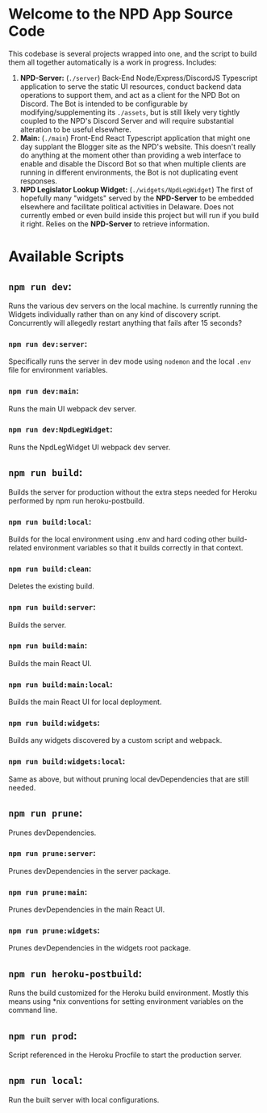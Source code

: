 # Welcome to the NPD App Source Code

This codebase is several projects wrapped into one, and the script to build them all together automatically is a work in progress.  Includes:

1. **NPD-Server:** (`./server`) Back-End Node/Express/DiscordJS Typescript application to serve the static UI resources, conduct backend data operations to support them, and act as a client for the NPD Bot on Discord.  The Bot is intended to be configurable by modifying/supplementing its `./assets`, but is still likely very tightly coupled to the NPD's Discord Server and will require substantial alteration to be useful elsewhere.
2. **Main:** (`./main`) Front-End React Typescript application that might one day supplant the Blogger site as the NPD's website.  This doesn't really do anything at the moment other than providing a web interface to enable and disable the Discord Bot so that when multiple clients are running in different environments, the Bot is not duplicating event responses.
3. **NPD Legislator Lookup Widget:** (`./widgets/NpdLegWidget`) The first of hopefully many "widgets" served by the **NPD-Server** to be embedded elsewhere and facilitate political activities in Delaware.  Does not currently embed or even build inside this project but will run if you build it right.  Relies on the **NPD-Server** to retrieve information.

# Available Scripts

## `npm run dev`:

Runs the various dev servers on the local machine.  Is currently running the Widgets individually rather than on any kind of discovery script.  Concurrently will allegedly restart anything that fails after 15 seconds?

### `npm run dev:server`:

Specifically runs the server in dev mode using `nodemon` and the local `.env` file for environment variables.

### `npm run dev:main`:

Runs the main UI webpack dev server.

### `npm run dev:NpdLegWidget`:

Runs the NpdLegWidget UI webpack dev server.

## `npm run build`:

Builds the server for production without the extra steps needed for Heroku performed by npm run heroku-postbuild.

### `npm run build:local`:

Builds for the local environment using .env and hard coding other build-related environment variables so that it builds correctly in that context.

### `npm run build:clean`:

Deletes the existing build.

### `npm run build:server`:

Builds the server.

### `npm run build:main`:

Builds the main React UI.

### `npm run build:main:local`:

Builds the main React UI for local deployment.

### `npm run build:widgets`:

Builds any widgets discovered by a custom script and webpack.

### `npm run build:widgets:local`:

Same as above, but without pruning local devDependencies that are still needed.

## `npm run prune`:

Prunes devDependencies.

### `npm run prune:server`:

Prunes devDependencies in the server package.

### `npm run prune:main`:

Prunes devDependencies in the main React UI.

### `npm run prune:widgets`:

Prunes devDependencies in the widgets root package.

## `npm run heroku-postbuild`:

Runs the build customized for the Heroku build environment.  Mostly this means using *nix conventions for setting environment variables on the command line.

## `npm run prod`:

Script referenced in the Heroku Procfile to start the production server.

## `npm run local`:

Run the built server with local configurations.
